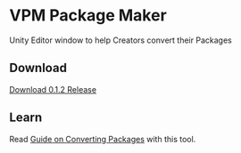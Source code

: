 # VPM Package Maker
Unity Editor window to help Creators convert their Packages

## Download
[Download 0.1.2 Release](https://github.com/vrchat-community/vpm-package-maker/releases/download/0.1.2/com.vrchat.tools.package-maker-0.1.2.zip)

## Learn
Read [Guide on Converting Packages](https://vcc.docs.vrchat.com/guides/convert-unitypackage) with this tool.
